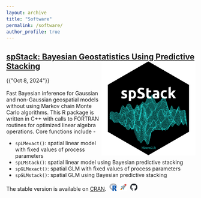 ```yaml
---
layout: archive
title: "Software"
permalink: /software/
author_profile: true
---
```


## <a href="https://span-18.github.io/spStack-dev/">spStack: Bayesian Geostatistics Using Predictive Stacking</a><a href="https://span-18.github.io/spStack-dev/"><img src="../images/spStack-logo.png" align="right" alt="spStack Logo" width="250" height="250" /></a>
<span class="page__meta"><i class="fa fa-clock-o" aria-hidden="true"></i> {{"Oct 8, 2024"}}</span><br /><br />
Fast Bayesian inference for Gaussian and non-Gaussian geospatial models without using Markov chain Monte Carlo algorithms. This R package is written in C++ with calls to FORTRAN routines for optimized linear algebra operations. Core functions include -
- `spLMexact()`: spatial linear model with fixed values of process parameters
- `spLMstack()`: spatial linear model using Bayesian predictive stacking
- `spGLMexact()`: spatial GLM with fixed values of process parameters
- `spGLMstack()`: spatial GLM using Bayesian predictive stacking

The stable version is available on [CRAN](https://cran.r-project.org/package=spStack).&nbsp;
<a href="https://cran.r-project.org/package=spStack"><img src="../images/R-logo.png" alt="R Logo" width="20" height="20" /></a>&nbsp;
<a href="https://span-18.r-universe.dev/spStack"><img src="../images/r-uni-logo.png" alt="R-universe Logo" width="20" height="20" /></a>&nbsp;
<a href="https://github.com/SPan-18/"><img src="../images/github-logo.png" alt="GitHub Logo" width="20" height="20" /></a>&nbsp;